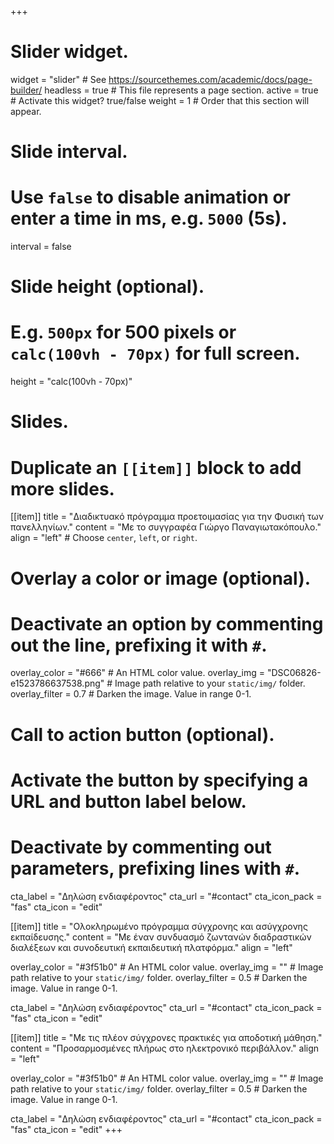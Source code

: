 +++
# Slider widget.
widget = "slider"  # See https://sourcethemes.com/academic/docs/page-builder/
headless = true  # This file represents a page section.
active = true  # Activate this widget? true/false
weight = 1  # Order that this section will appear.

# Slide interval.
# Use `false` to disable animation or enter a time in ms, e.g. `5000` (5s).
interval = false

# Slide height (optional).
# E.g. `500px` for 500 pixels or `calc(100vh - 70px)` for full screen.
height = "calc(100vh - 70px)"

# Slides.
# Duplicate an `[[item]]` block to add more slides.
[[item]]
  title = "Διαδικτυακό πρόγραμμα προετοιμασίας για την Φυσική των πανελληνίων."
  content = "Με το συγγραφέα Γιώργο Παναγιωτακόπουλο."
  align = "left"  # Choose `center`, `left`, or `right`.

  # Overlay a color or image (optional).
  #   Deactivate an option by commenting out the line, prefixing it with `#`.
  overlay_color = "#666"  # An HTML color value.
  overlay_img = "DSC06826-e1523786637538.png"  # Image path relative to your `static/img/` folder.
  overlay_filter = 0.7  # Darken the image. Value in range 0-1.

  # Call to action button (optional).
  #   Activate the button by specifying a URL and button label below.
  #   Deactivate by commenting out parameters, prefixing lines with `#`.
  cta_label = "Δηλώση ενδιαφέροντος"
  cta_url = "#contact"
  cta_icon_pack = "fas"
  cta_icon = "edit"

[[item]]
  title = "Ολοκληρωμένο πρόγραμμα σύγχρονης και ασύγχρονης εκπαίδευσης."
  content = "Με έναν συνδυασμό ζωντανών διαδραστικών διαλέξεων και συνοδευτική εκπαιδευτική πλατφόρμα."
  align = "left"

  overlay_color = "#3f51b0"  # An HTML color value.
  overlay_img = ""  # Image path relative to your `static/img/` folder.
  overlay_filter = 0.5  # Darken the image. Value in range 0-1.

  cta_label = "Δηλώση ενδιαφέροντος"
  cta_url = "#contact"
  cta_icon_pack = "fas"
  cta_icon = "edit"

[[item]]
  title = "Με τις πλέον σύγχρονες πρακτικές για αποδοτική μάθηση."
  content = "Προσαρμοσμένες πλήρως στο ηλεκτρονικό περιβάλλον."
  align = "left"

  overlay_color = "#3f51b0"  # An HTML color value.
  overlay_img = ""  # Image path relative to your `static/img/` folder.
  overlay_filter = 0.5  # Darken the image. Value in range 0-1.

  cta_label = "Δηλώση ενδιαφέροντος"
  cta_url = "#contact"
  cta_icon_pack = "fas"
  cta_icon = "edit"
+++
